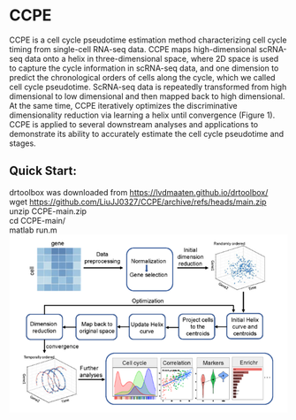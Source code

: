 # CCPE
CCPE is a cell cycle pseudotime estimation method characterizing cell cycle timing from single-cell RNA-seq data. CCPE maps high-dimensional scRNA-seq data onto a helix in three-dimensional space, where 2D space is used to capture the cycle information in scRNA-seq data, and one dimension to predict the chronological orders of cells along the cycle, which we called cell cycle pseudotime. ScRNA-seq data is repeatedly transformed from high dimensional to low dimensional and then mapped back to high dimensional. At the same time, CCPE iteratively optimizes the discriminative dimensionality reduction via learning a helix until convergence (Figure 1). CCPE is applied to several downstream analyses and applications to demonstrate its ability to accurately estimate the cell cycle pseudotime and stages.<br/>

## Quick Start:<br/>
drtoolbox was downloaded from https://lvdmaaten.github.io/drtoolbox/<br/>
wget https://github.com/LiuJJ0327/CCPE/archive/refs/heads/main.zip<br/>
unzip CCPE-main.zip<br/>
cd CCPE-main/<br/>
matlab run.m<br/>
![image](https://github.com/LiuJJ0327/CCPE/blob/main/images/figure1.PNG)
